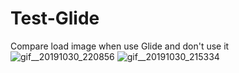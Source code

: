 # Test-Glide
Compare load image when use Glide and don't use it
![gif__20191030_220856](https://user-images.githubusercontent.com/49479782/67872691-eba0dc00-fb64-11e9-8bf4-012ef66dab87.gif)
![gif__20191030_215334](https://user-images.githubusercontent.com/49479782/67872693-ec397280-fb64-11e9-906b-d3f073792bc4.gif)
 
